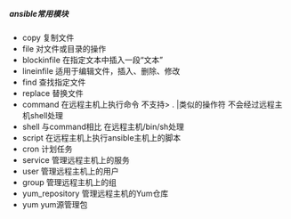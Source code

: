 ##### ansible常用模块

* copy 复制文件
* file 对文件或目录的操作
* blockinfile 在指定文本中插入一段“文本”
* lineinfile 适用于编辑文件，插入、删除、修改
* find 查找指定文件
* replace 替换文件
* command 在远程主机上执行命令 不支持> . |类似的操作符 不会经过远程主机shell处理
* shell 与command相比 在远程主机/bin/sh处理
* script 在远程主机上执行ansible主机上的脚本
* cron 计划任务
* service 管理远程主机上的服务
* user 管理远程主机上的用户
* group 管理远程主机上的组
* yum_repository 管理远程主机的Yum仓库
* yum yum源管理包


